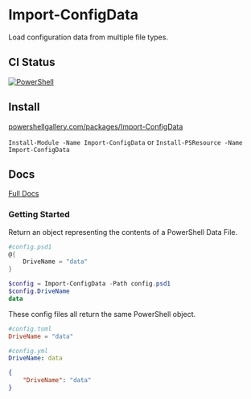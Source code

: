 # Import-ConfigData

Load configuration data from multiple file types.

## CI Status

[![PowerShell](https://github.com/cdhunt/Import-ConfigData/actions/workflows/powershell.yml/badge.svg)](https://github.com/cdhunt/Import-ConfigData/actions/workflows/powershell.yml)

## Install

[powershellgallery.com/packages/Import-ConfigData](https://www.powershellgallery.com/packages/Import-ConfigData)

`Install-Module -Name Import-ConfigData` or `Install-PSResource -Name Import-ConfigData`

## Docs

[Full Docs](docs)

### Getting Started

Return an object representing the contents of a PowerShell Data File.

```powershell
#config.psd1
@{
    DriveName = "data"
}
```

```powershell
$config = Import-ConfigData -Path config.psd1
$config.DriveName
data
```

These config files all return the same PowerShell object.

```toml
#config.toml
DriveName = "data"
```

```yaml
#config.yml
DriveName: data
```

```json
{
    "DriveName": "data"
}
```
